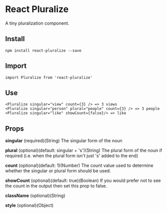 # React Pluralize
A tiny pluralization component. 

## Install
    npm install react-pluralize --save

## Import
    import Pluralize from 'react-pluralize'

## Use
    <Pluralize singular="view" count={3} /> => 3 views
    <Pluralize singular="person" plural="people" count={3} /> => 3 people
    <Pluralize singular="like" showCount={false}/> => like

## Props

**singular** (required)(String)
The singular form of the noun

**plural** (optional)(default: singular + 's')(String)
The plural form of the noun if required (i.e. when the plural form isn't just 's' added to the end)

**count** (optional)(default: 1)(Number)
The count value used to determine whether the singular or plural form should be used.

**showCount** (optional)(default: true)(Boolean)
If you would prefer not to see the count in the output then set this prop to false.

**className** (optional)(String)

**style** (optional)(Object)
